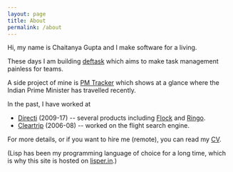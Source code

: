 ```yaml
---
layout: page
title: About
permalink: /about
---
```


Hi, my name is Chaitanya Gupta and I make software for a living.

These days I am building [deftask][] which aims to make task management painless
for teams.

A side project of mine is [PM Tracker][] which shows at a glance where the
Indian Prime Minister has travelled recently.

In the past, I have worked at 

* [Directi][] (2009-17) -- several products including [Flock][] and [Ringo][].
* [Cleartrip][] (2006-08) -- worked on the flight search engine.

For more details, or if you want to hire me (remote), you can read my [CV][].

(Lisp has been my programming language of choice for a long time, which is why
this site is hosted on [lisper.in][].)

[deftask]: https://deftask.com
[PM Tracker]: https://pmtracker.in
[Directi]: http://directi.com
[Flock]: https://flock.com
[Ringo]: https://www.ringo.co/
[Cleartrip]: https://cleartrip.com
[lisper.in]: https://lisper.in
[CV]: /cv
